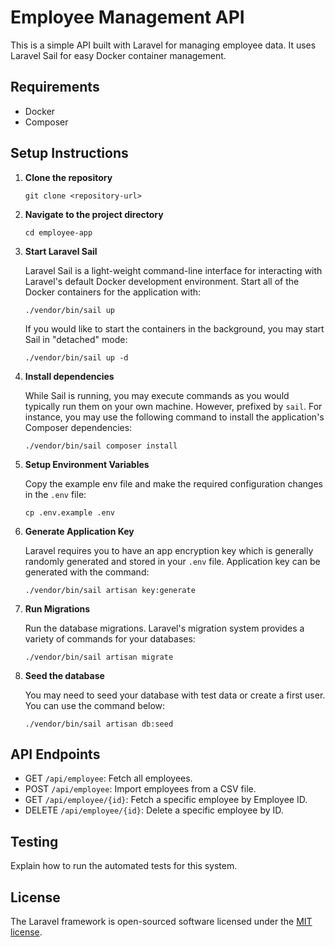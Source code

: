 # Employee Management API

This is a simple API built with Laravel for managing employee data. It uses Laravel Sail for easy Docker container management.

## Requirements

- Docker
- Composer

## Setup Instructions

1. **Clone the repository**

    ```
    git clone <repository-url>
    ```

2. **Navigate to the project directory**

    ```
    cd employee-app
    ```

3. **Start Laravel Sail**

    Laravel Sail is a light-weight command-line interface for interacting with Laravel's default Docker development environment. Start all of the Docker containers for the application with:

    ```
    ./vendor/bin/sail up
    ```

    If you would like to start the containers in the background, you may start Sail in "detached" mode:

    ```
    ./vendor/bin/sail up -d
    ```

4. **Install dependencies**

    While Sail is running, you may execute commands as you would typically run them on your own machine. However, prefixed by `sail`. For instance, you may use the following command to install the application's Composer dependencies:

    ```
    ./vendor/bin/sail composer install
    ```

5. **Setup Environment Variables**

    Copy the example env file and make the required configuration changes in the `.env` file:

    ```
    cp .env.example .env
    ```

6. **Generate Application Key**

    Laravel requires you to have an app encryption key which is generally randomly generated and stored in your `.env` file. Application key can be generated with the command:

    ```
    ./vendor/bin/sail artisan key:generate
    ```

7. **Run Migrations**

    Run the database migrations. Laravel's migration system provides a variety of commands for your databases:

    ```
    ./vendor/bin/sail artisan migrate
    ```

8. **Seed the database**

    You may need to seed your database with test data or create a first user. You can use the command below:

    ```
    ./vendor/bin/sail artisan db:seed
    ```

## API Endpoints

- GET `/api/employee`: Fetch all employees.
- POST `/api/employee`: Import employees from a CSV file.
- GET `/api/employee/{id}`: Fetch a specific employee by Employee ID.
- DELETE `/api/employee/{id}`: Delete a specific employee by ID.

## Testing

Explain how to run the automated tests for this system.

## License

The Laravel framework is open-sourced software licensed under the [MIT license](https://opensource.org/licenses/MIT).